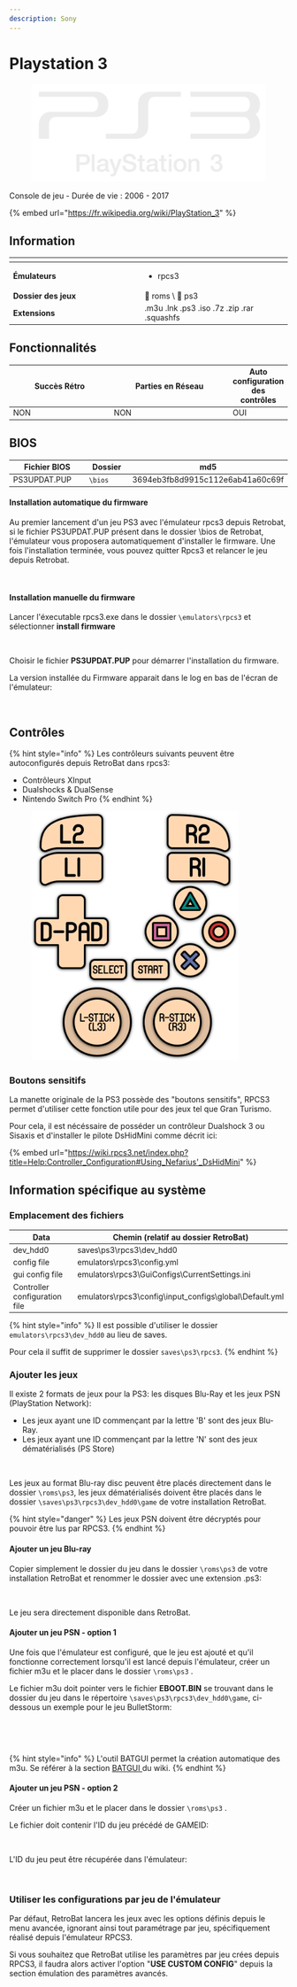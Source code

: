 ```yaml
---
description: Sony
---
```


# Playstation 3

<div align="left"><figure><picture><source srcset="https://raw.githubusercontent.com/fabricecaruso/es-theme-carbon/91d85c7849cc550b0cac4e75cb8e0923d3b61b5e/art/logos/ps3-w.svg" media="(prefers-color-scheme: dark)"><img src="https://raw.githubusercontent.com/fabricecaruso/es-theme-carbon/5149a33eed46b2af638b06119397d4023b75131f/art/logos/ps3.svg" alt=""></picture><figcaption></figcaption></figure></div>

Console de jeu - Durée de vie : 2006 - 2017

{% embed url="https://fr.wikipedia.org/wiki/PlayStation_3" %}

## Information

<table data-header-hidden><thead><tr><th width="224"></th><th></th></tr></thead><tbody><tr><td><strong>Émulateurs</strong></td><td><ul><li>rpcs3</li></ul></td></tr><tr><td><strong>Dossier des jeux</strong></td><td><span data-gb-custom-inline data-tag="emoji" data-code="1f4c2">📂</span> roms \ <span data-gb-custom-inline data-tag="emoji" data-code="1f4c2">📂</span> ps3</td></tr><tr><td><strong>Extensions</strong></td><td>.m3u .lnk .ps3 .iso .7z .zip .rar .squashfs</td></tr></tbody></table>

## Fonctionnalités

<table><thead><tr><th width="201">Succès Rétro</th><th width="243">Parties en Réseau</th><th>Auto configuration des contrôles</th></tr></thead><tbody><tr><td>NON</td><td>NON</td><td>OUI</td></tr></tbody></table>

## BIOS

<table><thead><tr><th width="187">Fichier BIOS</th><th width="109">Dossier</th><th>md5</th></tr></thead><tbody><tr><td>PS3UPDAT.PUP</td><td><code>\bios</code></td><td>3694eb3fb8d9915c112e6ab41a60c69f</td></tr></tbody></table>

#### Installation automatique du firmware

Au premier lancement d'un jeu PS3 avec l'émulateur rpcs3 depuis Retrobat, si le fichier PS3UPDAT.PUP présent dans le dossier \bios de Retrobat, l'émulateur vous proposera automatiquement d'installer le firmware. Une fois l'installation terminée, vous pouvez quitter Rpcs3 et relancer le jeu depuis Retrobat.

<div align="left"><figure><img src="https://i.imgur.com/1ovzizA.png" alt=""><figcaption></figcaption></figure></div>

#### Installation manuelle du firmware

Lancer l'éxecutable rpcs3.exe dans le dossier `\emulators\rpcs3` et sélectionner **install firmware**

<div align="left"><figure><img src="https://i.imgur.com/18HE0DC.png" alt=""><figcaption></figcaption></figure></div>

Choisir le fichier **PS3UPDAT.PUP** pour démarrer l'installation du firmware.

La version installée du Firmware apparait dans le log en bas de l'écran de l'émulateur:

<div align="left"><figure><img src="https://i.imgur.com/JFjxamH.png" alt=""><figcaption></figcaption></figure></div>

## Contrôles

{% hint style="info" %}
Les contrôleurs suivants peuvent être autoconfigurés depuis RetroBat dans rpcs3:

* Contrôleurs XInput
* Dualshocks & DualSense
* Nintendo Switch Pro
{% endhint %}

<div align="left"><figure><img src="https://github.com/RetroBat-Official/retrobat-tattoos/blob/main/default/psx.png?raw=true" alt="" width="375"><figcaption></figcaption></figure></div>

### Boutons sensitifs

La manette originale de la PS3 possède des "boutons sensitifs", RPCS3 permet d'utiliser cette fonction utile pour des jeux tel que Gran Turismo.

Pour cela, il est nécéssaire de posséder un contrôleur Dualshock 3 ou Sisaxis et d'installer le pilote DsHidMini comme décrit ici:

{% embed url="https://wiki.rpcs3.net/index.php?title=Help:Controller_Configuration#Using_Nefarius'_DsHidMini" %}

## Information spécifique au système

### Emplacement des fichiers

<table><thead><tr><th width="254">Data</th><th>Chemin (relatif au dossier RetroBat)</th></tr></thead><tbody><tr><td>dev_hdd0</td><td>saves\ps3\rpcs3\dev_hdd0</td></tr><tr><td>config file</td><td>emulators\rpcs3\config.yml</td></tr><tr><td>gui config file</td><td>emulators\rpcs3\GuiConfigs\CurrentSettings.ini</td></tr><tr><td>Controller configuration file</td><td>emulators\rpcs3\config\input_configs\global\Default.yml</td></tr></tbody></table>

{% hint style="info" %}
Il est possible d'utiliser le dossier `emulators\rpcs3\dev_hdd0` au lieu de saves.

Pour cela il suffit de supprimer le dossier `saves\ps3\rpcs3`.
{% endhint %}

### Ajouter les jeux

Il existe 2 formats de jeux pour la PS3: les disques Blu-Ray et les jeux PSN (PlayStation Network):

* Les jeux ayant une ID commençant par la lettre 'B' sont des jeux Blu-Ray.
* Les jeux ayant une ID commençant par la lettre 'N' sont des jeux dématérialisés (PS Store)

<div align="left"><figure><img src="https://i.imgur.com/EsmEoB4.png" alt=""><figcaption></figcaption></figure></div>

Les jeux au format Blu-ray disc peuvent être placés directement dans le dossier  `\roms\ps3`, les jeux dématérialisés doivent être placés dans le dossier `\saves\ps3\rpcs3\dev_hdd0\game` de votre installation RetroBat.

{% hint style="danger" %}
Les jeux PSN doivent être décryptés pour pouvoir être lus par RPCS3.
{% endhint %}

#### Ajouter un jeu Blu-ray

Copier simplement le dossier du jeu dans le dossier `\roms\ps3` de votre installation RetroBat et renommer le dossier avec une extension .ps3:

<div align="left"><figure><img src="https://i.imgur.com/E98BUs9.png" alt=""><figcaption></figcaption></figure></div>

Le jeu sera directement disponible dans RetroBat.

#### Ajouter un jeu PSN - option 1

Une fois que l'émulateur est configuré, que le jeu est ajouté et qu'il fonctionne correctement lorsqu'il est lancé depuis l'émulateur, créer un fichier m3u et le placer dans le dossier `\roms\ps3` .

Le fichier m3u doit pointer vers le fichier **EBOOT.BIN** se trouvant dans le dossier du jeu dans le répertoire `\saves\ps3\rpcs3\dev_hdd0\game`, ci-dessous un exemple pour le jeu BulletStorm:

<div align="left"><figure><img src="https://i.imgur.com/qV3GMuC.png" alt=""><figcaption></figcaption></figure></div>

<div align="left"><figure><img src="https://i.imgur.com/LmL6NUh.png" alt=""><figcaption></figcaption></figure></div>

{% hint style="info" %}
L'outil BATGUI permet la création automatique des m3u. Se référer à la section [BATGUI ](../../../../utilisation-avancee/batgui.md)du wiki.
{% endhint %}

#### Ajouter un jeu PSN - option 2

Créer un fichier m3u et le placer dans le dossier `\roms\ps3` .

Le fichier doit contenir l'ID du jeu précédé de GAMEID:

<div align="left"><figure><img src="https://i.imgur.com/DanYmrt.png" alt=""><figcaption></figcaption></figure></div>

L'ID du jeu peut être récupérée dans l'émulateur:

<div align="left"><figure><img src="https://i.imgur.com/2dAJlIN.png" alt=""><figcaption></figcaption></figure></div>

### Utiliser les configurations par jeu de l'émulateur

Par défaut, RetroBat lancera les jeux avec les options définis depuis le menu avancée, ignorant ainsi tout paramétrage par jeu, spécifiquement réalisé depuis l'émulateur RPCS3.

Si vous souhaitez que RetroBat utilise les paramètres par jeu crées depuis RPCS3, il faudra alors activer l'option "**USE CUSTOM CONFIG**" depuis la section émulation des paramètres avancés.

<figure><img src="https://i.imgur.com/JA0W5c2.png" alt=""><figcaption></figcaption></figure>
